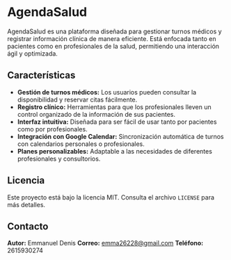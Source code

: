 # AgendaSalud

AgendaSalud es una plataforma diseñada para gestionar turnos médicos y registrar información clínica de manera eficiente. Está enfocada tanto en pacientes como en profesionales de la salud, permitiendo una interacción ágil y optimizada.

## Características
- **Gestión de turnos médicos:** Los usuarios pueden consultar la disponibilidad y reservar citas fácilmente.
- **Registro clínico:** Herramientas para que los profesionales lleven un control organizado de la información de sus pacientes.
- **Interfaz intuitiva:** Diseñada para ser fácil de usar tanto por pacientes como por profesionales.
- **Integración con Google Calendar:** Sincronización automática de turnos con calendarios personales o profesionales.
- **Planes personalizables:** Adaptable a las necesidades de diferentes profesionales y consultorios.

## Licencia
Este proyecto está bajo la licencia MIT. Consulta el archivo `LICENSE` para más detalles.

## Contacto
**Autor:** Emmanuel Denis
**Correo:** emma26228@gmail.com
**Teléfono:** 2615930274
